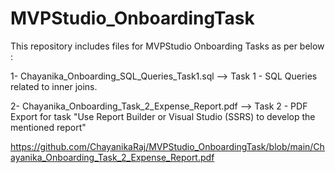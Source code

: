 # MVPStudio_OnboardingTask

This repository includes files for MVPStudio Onboarding Tasks as per below :

1- Chayanika_Onboarding_SQL_Queries_Task1.sql --> Task 1 - SQL Queries related to inner joins.

2- Chayanika_Onboarding_Task_2_Expense_Report.pdf --> Task 2 - PDF Export for task "Use Report Builder or Visual Studio (SSRS) to develop the mentioned report"

https://github.com/ChayanikaRaj/MVPStudio_OnboardingTask/blob/main/Chayanika_Onboarding_Task_2_Expense_Report.pdf 
